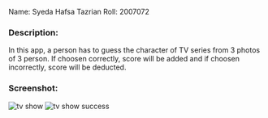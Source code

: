 Name: Syeda Hafsa Tazrian
Roll: 2007072

### Description:
In this app, a person has to guess the character of TV series from 3 photos of 3 person. If choosen correctly, score will be added and if choosen incorrectly, score will be deducted. 

### Screenshot:

![tv show](https://github.com/user-attachments/assets/af2ef5cc-7edb-4439-ac46-21b59fc9c346)   ![tv show success](https://github.com/user-attachments/assets/1a1a4279-6517-42c8-9fad-cb184f9afe41)

